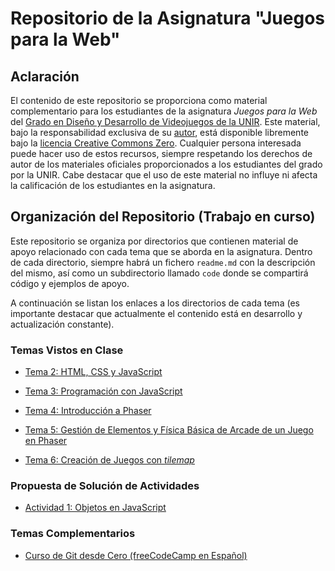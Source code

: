 # Repositorio de la Asignatura "Juegos para la Web"

## Aclaración

El contenido de este repositorio se proporciona como material complementario para los estudiantes de la asignatura _Juegos para la Web_ del [Grado en Diseño y Desarrollo de Videojuegos de la UNIR](https://www.unir.net/diseno/grado-diseno-desarrollo-videojuegos/). Este material, bajo la responsabilidad exclusiva de su [autor](https://www.linkedin.com/in/jarturomora/), está disponible libremente bajo la [licencia Creative Commons Zero](LICENSE). Cualquier persona interesada puede hacer uso de estos recursos, siempre respetando los derechos de autor de los materiales oficiales proporcionados a los estudiantes del grado por la UNIR. Cabe destacar que el uso de este material no influye ni afecta la calificación de los estudiantes en la asignatura.

## Organización del Repositorio (Trabajo en curso)

Este repositorio se organiza por directorios que contienen material de apoyo relacionado con cada tema que se aborda en la asignatura. Dentro de cada directorio, siempre habrá un fichero `readme.md` con la descripción del mismo, así como un subdirectorio llamado `code` donde se compartirá código y ejemplos de apoyo.

A continuación se listan los enlaces a los directorios de cada tema (es importante destacar que actualmente el contenido está en desarrollo y actualización constante).

### Temas Vistos en Clase

* [Tema 2: HTML, CSS y JavaScript](temas/tema-2/readme.md)

* [Tema 3: Programación con JavaScript](temas/tema-3/readme.md)

* [Tema 4: Introducción a Phaser](temas/tema-4/readme.md)

* [Tema 5: Gestión de Elementos y Física Básica de Arcade de un Juego en Phaser](temas/tema-5/readme.md)

* [Tema 6: Creación de Juegos con _tilemap_](temas/tema-6/readme.md)

### Propuesta de Solución de Actividades

* [Actividad 1: Objetos en JavaScript](actividades/actividad-1/)

### Temas Complementarios

* [Curso de Git desde Cero (freeCodeCamp en Español)](https://youtu.be/h2ZzlNVl-nI?si=2xzZembYFnzb1k4Y)
